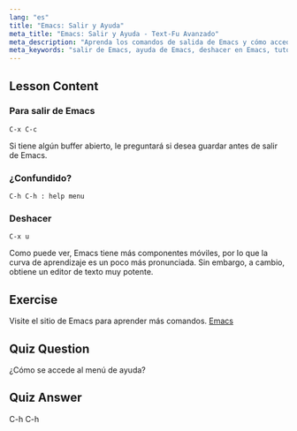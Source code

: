 ```yaml
---
lang: "es"
title: "Emacs: Salir y Ayuda"
meta_title: "Emacs: Salir y Ayuda - Text-Fu Avanzado"
meta_description: "Aprenda los comandos de salida de Emacs y cómo acceder a la ayuda. Comprenda la navegación básica de Emacs y las funciones de deshacer en este tutorial para principiantes."
meta_keywords: "salir de Emacs, ayuda de Emacs, deshacer en Emacs, tutorial de Emacs, editor de texto de Linux, guía para principiantes"
---
```


## Lesson Content

### Para salir de Emacs

```
C-x C-c
```

Si tiene algún buffer abierto, le preguntará si desea guardar antes de salir de Emacs.

### ¿Confundido?

```
C-h C-h : help menu
```

### Deshacer

```
C-x u
```

Como puede ver, Emacs tiene más componentes móviles, por lo que la curva de aprendizaje es un poco más pronunciada. Sin embargo, a cambio, obtiene un editor de texto muy potente.

## Exercise

Visite el sitio de Emacs para aprender más comandos. [Emacs](https://www.gnu.org/software/emacs/)

## Quiz Question

¿Cómo se accede al menú de ayuda?

## Quiz Answer

C-h C-h
